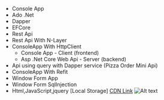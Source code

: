 - Console App 
- Ado .Net
- Dapper
- EFCore
- Rest Api
- Rest Api With N-Layer
- ConsoleApp With HttpClient
	- Console App - Client (frontend)
	- Asp .Net Core Web Api - Server (backend)
- Api using query with Dapper service (Pizza Order Mini Api)
- ConsoleApp With Refit
- Window Form App
- Window Form SqlInjection
- Html,JavaScript,jquery [Local Storage]
  [CDN Link](https://cdnjs.com/libraries/jquery)
  ![Alt text](https://www.hostinger.co.uk/tutorials/wp-content/uploads/sites/2/2019/01/how-does-a-CDN-work-1.png)